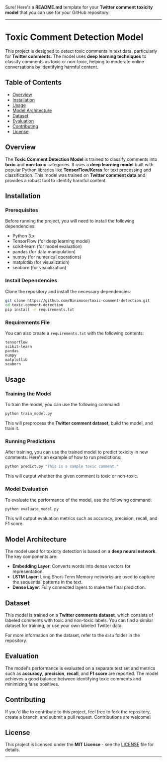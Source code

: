 Sure! Here's a **README.md** template for your **Twitter comment toxicity model** that you can use for your GitHub repository:

---

# Toxic Comment Detection Model

This project is designed to detect toxic comments in text data, particularly for **Twitter comments**. The model uses **deep learning techniques** to classify comments as toxic or non-toxic, helping to moderate online conversations by identifying harmful content.

## Table of Contents
- [Overview](#overview)
- [Installation](#installation)
- [Usage](#usage)
- [Model Architecture](#model-architecture)
- [Dataset](#dataset)
- [Evaluation](#evaluation)
- [Contributing](#contributing)
- [License](#license)

## Overview
The **Toxic Comment Detection Model** is trained to classify comments into **toxic** and **non-toxic** categories. It uses a **deep learning model** built with popular Python libraries like **TensorFlow/Keras** for text processing and classification. This model was trained on **Twitter comment data** and provides a robust tool to identify harmful content.

## Installation

### Prerequisites
Before running the project, you will need to install the following dependencies:

- Python 3.x
- TensorFlow (for deep learning model)
- scikit-learn (for model evaluation)
- pandas (for data manipulation)
- numpy (for numerical operations)
- matplotlib (for visualization)
- seaborn (for visualization)

### Install Dependencies
Clone the repository and install the necessary dependencies:

```bash
git clone https://github.com/Binimose/toxic-comment-detection.git
cd toxic-comment-detection
pip install -r requirements.txt
```

### Requirements File
You can also create a `requirements.txt` with the following contents:
```
tensorflow
scikit-learn
pandas
numpy
matplotlib
seaborn
```

## Usage

### Training the Model
To train the model, you can use the following command:

```bash
python train_model.py
```

This will preprocess the **Twitter comment dataset**, build the model, and train it.

### Running Predictions
After training, you can use the trained model to predict toxicity in new comments. Here's an example of how to run predictions:

```bash
python predict.py "This is a sample toxic comment."
```

This will output whether the given comment is toxic or non-toxic.

### Model Evaluation
To evaluate the performance of the model, use the following command:

```bash
python evaluate_model.py
```

This will output evaluation metrics such as accuracy, precision, recall, and F1 score.

## Model Architecture
The model used for toxicity detection is based on a **deep neural network**. The key components are:

- **Embedding Layer**: Converts words into dense vectors for representation.
- **LSTM Layer**: Long Short-Term Memory networks are used to capture the sequential patterns in the text.
- **Dense Layer**: Fully connected layers to make the final prediction.

## Dataset
This model is trained on a **Twitter comments dataset**, which consists of labeled comments with toxic and non-toxic labels. You can find a similar dataset for training, or use your own labeled Twitter data.

For more information on the dataset, refer to the `data` folder in the repository.

## Evaluation
The model's performance is evaluated on a separate test set and metrics such as **accuracy**, **precision**, **recall**, and **F1 score** are reported. The model achieves a good balance between identifying toxic comments and minimizing false positives.

## Contributing
If you'd like to contribute to this project, feel free to fork the repository, create a branch, and submit a pull request. Contributions are welcome!

## License
This project is licensed under the **MIT License** - see the [LICENSE](LICENSE) file for details.

---

